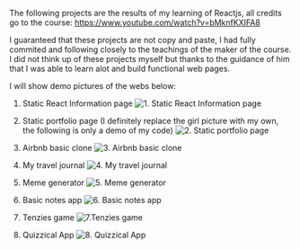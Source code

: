 The following projects are the results of my learning of Reactjs, all credits go to the course: https://www.youtube.com/watch?v=bMknfKXIFA8

I guaranteed that these projects are not copy and paste, I had fully commited and following closely to the teachings of the maker of the course. I did not think up of these projects myself but thanks to the guidance of him that I was able to learn alot and build functional web pages.

I will show demo pictures of the webs below:

1. Static React Information page
   ![1. Static React Information page](./demo_pictures/static-react-page.png)

2. Static portfolio page (I definitely replace the girl picture with my own, the following is only a demo of my code)
   ![2. Static portfolio page](./demo_pictures/static-portfolio.png)

3. Airbnb basic clone
   ![3. Airbnb basic clone](./demo_pictures/airbnb-ui.png)

4. My travel journal
   ![4. My travel journal](./demo_pictures/my-travel-journal.png)

5. Meme generator
   ![5. Meme generator](./demo_pictures/meme-generator.png)

6. Basic notes app
   ![6. Basic notes app](./demo_pictures/notes-app.png)

7. Tenzies game
   ![7.Tenzies game](./demo_pictures/tenzies-game.png)

8. Quizzical App
   ![8. Quizzical App](./demo_pictures/quizzical-web.png)
